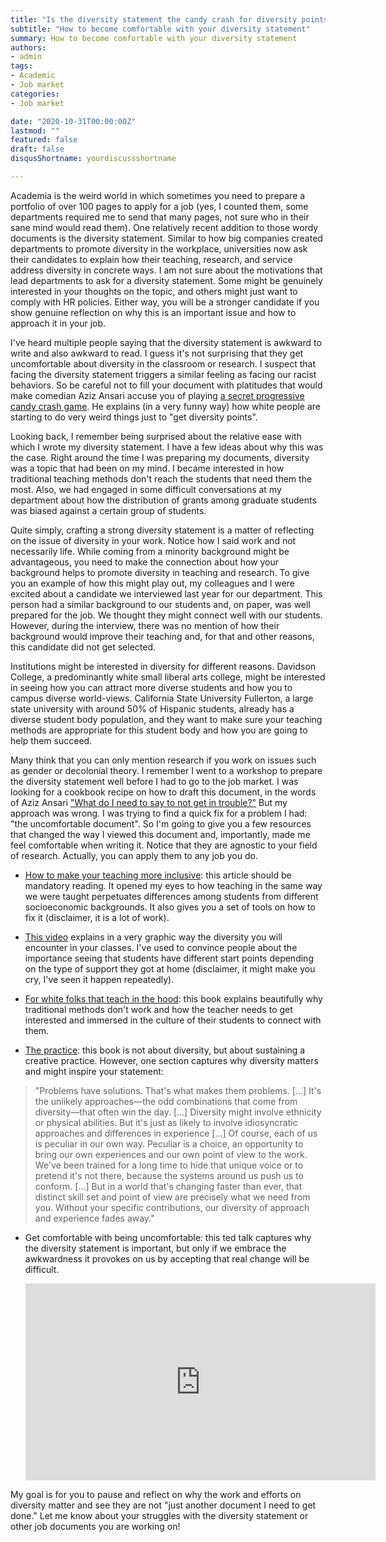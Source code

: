 ```yaml
---
title: "Is the diversity statement the candy crash for diversity points?"
subtitle: "How to become comfortable with your diversity statement"
summary: How to become comfortable with your diversity statement
authors:
- admin
tags:
- Academic
- Job market
categories:
- Job market

date: "2020-10-31T00:00:00Z"
lastmod: ""
featured: false
draft: false
disqusShortname: yourdiscussshortname

---
```


Academia is the weird world in which sometimes you need to prepare a portfolio of over 100 pages to apply for a job (yes, I counted them, some departments required me to send that many pages, not sure who in their sane mind would read them). One relatively recent addition to those wordy documents is the diversity statement. Similar to how big companies created departments to promote diversity in the workplace, universities now ask their candidates to explain how their teaching, research, and service address diversity in concrete ways. I am not sure about the motivations that lead departments to ask for a diversity statement. Some might be genuinely interested in your thoughts on the topic, and others might just want to comply with HR policies. Either way, you will be a stronger candidate if you show genuine reflection on why this is an important issue and how to approach it in your job.

I've heard multiple people saying that the diversity statement is awkward to write and also awkward to read. I guess it's not surprising that they get uncomfortable about diversity in the classroom or research. I suspect that facing the diversity statement triggers a similar feeling as facing our racist behaviors. So be careful not to fill your document with platitudes that would make comedian Aziz Ansari accuse you of playing [a secret progressive candy crash game](https://www.facebook.com/watch/?v=430629427532528). He explains (in a very funny way) how white people are starting to do very weird things just to "get diversity points".

Looking back, I remember being surprised about the relative ease with which I wrote my diversity statement. I have a few ideas about why this was the case. Right around the time I was preparing my documents, diversity was a topic that had been on my mind. I became interested in how traditional teaching methods don't reach the students that need them the most. Also, we had engaged in some difficult conversations at my department about how the distribution of grants among graduate students was biased against a certain group of students.

Quite simply, crafting a strong diversity statement is a matter of reflecting on the issue of diversity in your work. Notice how I said work and not necessarily life. While coming from a minority background might be advantageous, you need to make the connection about how your background helps to promote diversity in teaching and research. To give you an example of how this might play out, my colleagues and I were excited about a candidate we interviewed last year for our department. This person had a similar background to our students and, on paper, was well prepared for the job. We thought they might connect well with our students. However, during the interview, there was no mention of how their background would improve their teaching and, for that and other reasons, this candidate did not get selected.

Institutions might be interested in diversity for different reasons. Davidson College, a predominantly white small liberal arts college, might be interested in seeing how you can attract more diverse students and how you to campus diverse world-views. California State University Fullerton, a large state university with around 50% of Hispanic students, already has a diverse student body population, and they want to make sure your teaching methods are appropriate for this student body and how you are going to help them succeed.

Many think that you can only mention research if you work on issues such as gender or decolonial theory. I remember I went to a workshop to prepare the diversity statement well before I had to go to the job market. I was looking for a cookbook recipe on how to draft this document, in the words of Aziz Ansari ["What do I need to say to not get in trouble?"](https://www.youtube.com/watch?v=LJqhSipUuzw) But my approach was wrong. I was trying to find a quick fix for a problem I had: "the uncomfortable document". So I'm going to give you a few resources that changed the way I viewed this document and, importantly, made me feel comfortable when writing it. Notice that they are agnostic to your field of research. Actually, you can apply them to any job you do.

- [How to make your teaching more inclusive](https://www.chronicle.com/article/how-to-make-your-teaching-more-inclusive/): this article should be mandatory reading. It opened my eyes to how teaching in the same way we were taught perpetuates differences among students from different socioeconomic backgrounds. It also gives you a set of tools on how to fix it (disclaimer, it is a lot of work).

- [This video](https://www.youtube.com/embed/vwx5IvypC5Q) explains in a very graphic way the diversity you will encounter in your classes. I've used to convince people about the importance seeing that students have different start points depending on the type of support they got at home (disclaimer, it might make you cry, I've seen it happen repeatedly). 


- [For white folks that teach in the hood](https://www.amazon.com/White-Folks-Teach-Hood-Rest/dp/0807028029/ref=sr_1_3?dchild=1&keywords=white+folks+that+teach+in+the+hood&qid=1626268187&sr=8-3): this book explains beautifully why traditional methods don't work and how the teacher needs to get interested and immersed in the culture of their students to connect with them.

- [The practice](https://www.amazon.com/The-Practice-Shipping-Creative-Work/dp/B089B7SZCN/ref=sr_1_1?dchild=1&keywords=the+practice+seth+godin&qid=1626269121&sr=8-1): this book is not about diversity, but about sustaining a creative practice. However, one section captures why diversity matters and might inspire your statement:

 > "Problems have solutions. That's what makes them problems. [...] It's the unlikely approaches—the odd combinations that come from diversity—that often win the day. [...] Diversity might involve ethnicity or physical abilities. But it's just as likely to involve idiosyncratic approaches and differences in experience [...] Of course, each of us is peculiar in our own way. Peculiar is a choice, an opportunity to bring our own experiences and our own point of view to the work. We've been trained for a long time to hide that unique voice or to pretend it's not there, because the systems around us push us to conform. [...] But in a world that's changing faster than ever, that distinct skill set and point of view are precisely what we need from you. Without your specific contributions, our diversity of approach and experience fades away."

- Get comfortable with being uncomfortable: this ted talk captures why the diversity statement is important, but only if we embrace the awkwardness it provokes on us by accepting that real change will be difficult.

    <iframe width="560" height="315" src="https://www.youtube.com/embed/QijH4UAqGD8" title="YouTube video player" frameborder="0" allow="accelerometer; autoplay; clipboard-write; encrypted-media; gyroscope; picture-in-picture" allowfullscreen></iframe>

My goal is for you to pause and reflect on why the work and efforts on diversity matter and see they are not "just another document I need to get done."  Let me know about your struggles with the diversity statement or other job documents you are working on!



